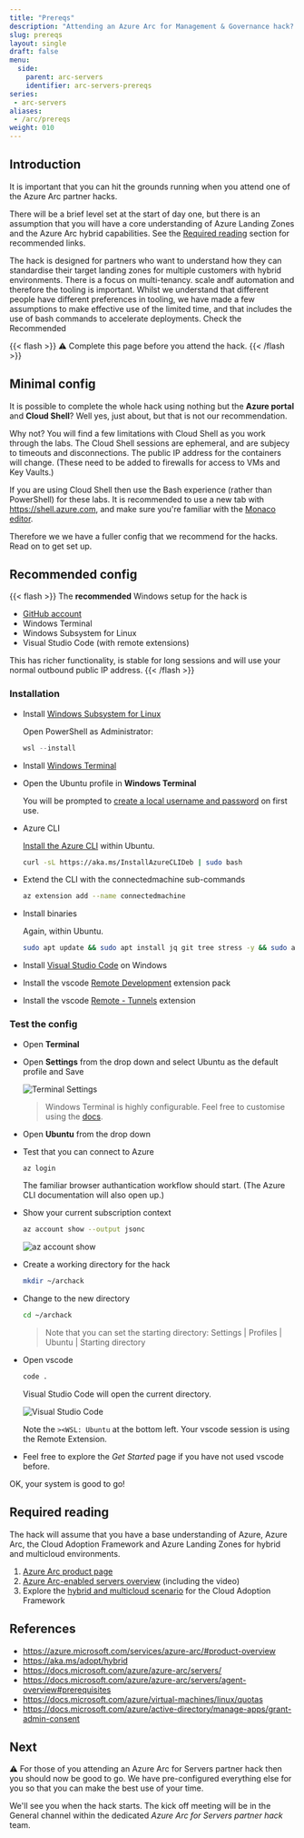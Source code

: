```yaml
---
title: "Prereqs"
description: "Attending an Azure Arc for Management & Governance hack? If so then complete these first."
slug: prereqs
layout: single
draft: false
menu:
  side:
    parent: arc-servers
    identifier: arc-servers-prereqs
series:
 - arc-servers
aliases:
 - /arc/prereqs
weight: 010
---
```


## Introduction

It is important that you can hit the grounds running when you attend one of the Azure Arc partner hacks.

There will be a brief level set at the start of day one, but there is an assumption that you will have a core understanding of Azure Landing Zones and the Azure Arc hybrid capabilities. See the [Required reading](#required-reading) section for recommended links.

The hack is designed for partners who want to understand how they can standardise their target landing zones for multiple customers with hybrid environments. There is a focus on multi-tenancy. scale andf automation and therefore the tooling is important. Whilst we understand that different people have different preferences in tooling, we have made a few assumptions to make effective use of the limited time, and that includes the use of bash commands to accelerate deployments. Check the Recommended

{{< flash >}}
⚠️ Complete this page before you attend the hack.
{{< /flash >}}

## Minimal config

It is possible to complete the whole hack using nothing but the **Azure portal** and **Cloud Shell**? Well yes, just about, but that is not our recommendation.

Why not? You will find a few limitations with Cloud Shell as you work through the labs. The Cloud Shell sessions are ephemeral, and are subjecy to timeouts and disconnections. The public IP address for the containers will change. (These need to be added to firewalls for access to VMs and Key Vaults.)

If you are using Cloud Shell then use the Bash experience (rather than PowerShell) for these labs. It is recommended to use a new tab with <https://shell.azure.com>, and make sure you're familiar with the [Monaco editor](https://learn.microsoft.com/azure/cloud-shell/using-cloud-shell-editor).

Therefore we we have a fuller config that we recommend for the hacks. Read on to get set up.

## Recommended config

{{< flash >}}
The **recommended** Windows setup for the hack is

* [GitHub account](https://github.com/join)
* Windows Terminal
* Windows Subsystem for Linux
* Visual Studio Code (with remote extensions)

This has richer functionality, is stable for long sessions and will use your normal outbound public IP address.
{{< /flash >}}

### Installation

* Install [Windows Subsystem for Linux](https://learn.microsoft.com/windows/wsl/install)

    Open PowerShell as Administrator:

    ```powershell
    wsl --install
    ```

* Install [Windows Terminal](https://aka.ms/terminal)
* Open the Ubuntu profile in **Windows Terminal**

    You will be prompted to [create a local username and password](https://learn.microsoft.com/windows/wsl/setup/environment#set-up-your-linux-username-and-password) on first use.

* Azure CLI

    [Install the Azure CLI](https://learn.microsoft.com/cli/azure/install-azure-cli-linux?pivots=apt) within Ubuntu.

    ```bash
    curl -sL https://aka.ms/InstallAzureCLIDeb | sudo bash
    ```

* Extend the CLI with the connectedmachine sub-commands

    ```bash
    az extension add --name connectedmachine
    ```

* Install binaries

    Again, within Ubuntu.

    ```bash
    sudo apt update && sudo apt install jq git tree stress -y && sudo apt upgrade -y
    ```

* Install [Visual Studio Code](https://aka.ms/vscode) on Windows
* Install the vscode [Remote Development](https://marketplace.visualstudio.com/items?itemName=ms-vscode-remote.vscode-remote-extensionpack) extension pack
* Install the vscode [Remote - Tunnels](https://marketplace.visualstudio.com/items?itemName=ms-vscode.remote-server) extension

### Test the config

* Open **Terminal**
* Open **Settings** from the drop down and select Ubuntu as the default profile and Save

    ![Terminal Settings](/arc/servers/images/terminal_settings.png)

    > Windows Terminal is highly configurable. Feel free to customise using the [docs](https://learn.microsoft.com/windows/terminal/).

* Open **Ubuntu** from the drop down
* Test that you can connect to Azure

    ```bash
    az login
    ```

    The familiar browser authantication workflow should start. (The Azure CLI documentation will also open up.)

* Show your current subscription context

    ```bash
    az account show --output jsonc
    ```

    ![az account show](/arc/servers/images/az_account_show.png)

* Create a working directory for the hack

    ```bash
    mkdir ~/archack
    ```

* Change to the new directory

   ```bash
   cd ~/archack
   ```

   > Note that you can set the starting directory: Settings | Profiles | Ubuntu | Starting directory

* Open vscode

    ```bash
    code .
    ```

    Visual Studio Code will open the current directory.

    ![Visual Studio Code](/arc/servers/images/vscode.png)

    Note the `><WSL: Ubuntu` at the bottom left. Your vscode session is using the Remote Extension.

* Feel free to explore the *Get Started* page if you have not used vscode before.

OK, your system is good to go!

## Required reading

The hack will assume that you have a base understanding of Azure, Azure Arc, the Cloud Adoption Framework and Azure Landing Zones for hybrid and multicloud environments.

1. [Azure Arc product page](https://azure.microsoft.com/services/azure-arc/#product-overview)
1. [Azure Arc-enabled servers overview](https://docs.microsoft.com/azure/azure-arc/servers/overview) (including the video)
1. Explore the [hybrid and multicloud scenario](https://aka.ms/adopt/hybrid) for the Cloud Adoption Framework

## References

* <https://azure.microsoft.com/services/azure-arc/#product-overview>
* <https://aka.ms/adopt/hybrid>
* <https://docs.microsoft.com/azure/azure-arc/servers/>
* <https://docs.microsoft.com/azure/azure-arc/servers/agent-overview#prerequisites>
* <https://docs.microsoft.com/azure/virtual-machines/linux/quotas>
* <https://docs.microsoft.com/azure/active-directory/manage-apps/grant-admin-consent>

## Next

⚠️ For those of you attending an Azure Arc for Servers partner hack then you should now be good to go. We have pre-configured everything else for you so that you can make the best use of your time.

We'll see you when the hack starts. The kick off meeting will be in the General channel within the dedicated *Azure Arc for Servers partner hack* team.
